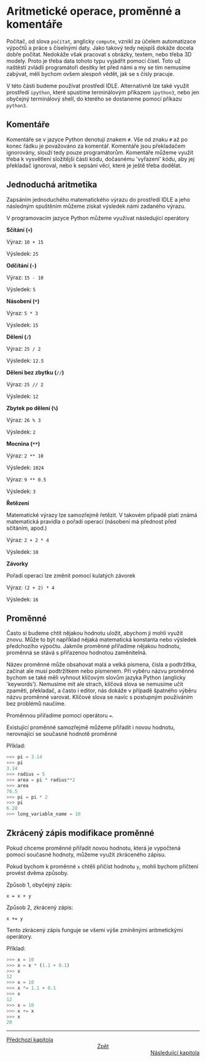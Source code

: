 # Aritmetické operace, proměnné a komentáře

Počítač, od slova `počítat`, anglicky `compute`, vznikl za účelem
automatizace výpočtů a práce s číselnými daty. Jako takový tedy
nejspíš dokáže docela dobře počítat. Nedokáže však pracovat
s obrázky, textem, nebo třeba 3D modely. Proto je třeba data tohoto
typu vyjádřit pomocí čísel. Toto už naštěstí zvládli programátoři
desítky let před námi a my se tím nemusíme zabývat, měli bychom ovšem
alespoň vědět, jak se s čísly pracuje.

V této části budeme používat prostředí IDLE. Alternativně lze také
využít prostředí `ipython`, které spustíme terminálovým příkazem
`ipython3`, nebo jen obyčejný terminálový shell, do kterého se
dostaneme pomocí příkazu `python3`.

## Komentáře

Komentáře se v jazyce Python denotují znakem `#`. Vše od znaku `#` až
po konec řádku je považováno za komentář. Komentáře jsou překladačem ignorovány,
slouží tedy pouze programátorům. Komentáře můžeme využít třeba k vysvětlení
složitější části kódu, dočasnému 'vyřazení' kódu, aby jej překladač ignoroval,
nebo k sepsání věcí, které je ještě třeba dodělat.

## Jednoduchá aritmetika

Zapsáním jednoduchého matematického výrazu do prostředí IDLE a jeho
následným spuštěním můžeme získat výsledek námi zadaného výrazu.

V programovacím jazyce Python můžeme využívat následující operátory

**Sčítání (`+`)**

Výraz: `10 + 15`

Výsledek: `25`

**Odčítání (`-`)**

Výraz: `15 - 10`

Výsledek: `5`

**Násobení (`*`)**

Výraz: `5 * 3`

Výsledek: `15`

**Dělení (`/`)**

Výraz: `25 / 2`

Výsledek: `12.5`

**Dělení bez zbytku (`//`)**

Výraz: `25 // 2`

Výsledek: `12`

**Zbytek po dělení (`%`)**

Výraz: `26 % 3`

Výsledek: `2`

**Mocnina (`**`)**

Výraz: `2 ** 10`

Výsledek: `1024`

Výraz: `9 ** 0.5`

Výsledek: `3`

**Řetězení**

Matematické výrazy lze samozřejmě řetězit. V takovém případě platí známá
matematická pravidla o pořadí operací (násobení má přednost před
sčítáním, apod.)

Výraz: `2 + 2 * 4`

Výsledek: `10`

**Závorky**

Pořadí operací lze změnit pomocí kulatých závorek

Výraz: `(2 + 2) * 4`

Výsledek: `16`

## Proměnné

Často si budeme chtít nějakou hodnotu uložit, abychom ji mohli využít
znovu. Může to být například nějaká matematická konstanta nebo výsledek
předchozího výpočtu. Jakmile proměnné přiřadíme nějakou hodnotu,
proměnná se stává s přiřazenou hodnotou zaměnitelná.

Název proměnné může obsahovat malá a velká písmena, čísla a podtržítka,
začínat ale musí podtržítkem nebo písmenem. Při vyběru názvu proměnné bychom
se také měli vyhnout klíčovým slovům jazyka Python (anglicky 'keywords').
Nemusíme mít ale strach, klíčová slova se nemusíme učit zpaměti, překladač,
a často i editor, nás dokáže v případě špatného výběru názvu proměnné varovat.
Klíčové slova se navíc s postupným používáním bez problémů naučíme.

Proměnnou přiřadíme pomocí operátoru `=`.

Existující proměnné samozřejmě můžeme přiřadit i novou hodnotu,
nerovnající se současné hodnotě proměnné

Příklad:

```Python
>>> pi = 3.14
>>> pi
3.14
>>> radius = 5
>>> area = pi * radius**2
>>> area
78.5
>>> pi = pi * 2
>>> pi
6.28
>>> long_variable_name = 10
```

## Zkrácený zápis modifikace proměnné

Pokud chceme proměnné přiřadit novou hodnotu, která je vypočtená
pomocí současné hodnoty, můžeme využít zkráceného zápisu.

Pokud bychom k proměnné `x` chtěli přičíst hodnotu `y`,
mohli bychom přičtení provést dvěma způsoby.

Způsob 1, obyčejný zápis:

`x = x + y`

Způsob 2, zkrácený zápis:

`x += y`

Tento zkrácený zápis funguje se všemi výše zmíněnými aritmetickými
operátory.

Příklad:

```Python
>>> x = 10
>>> x = x * (1.1 + 0.1)
>>> x
12
>>> x = 10
>>> x *= 1.1 + 0.1
>>> x
12
>>> x = 10
>>> x += x
>>> x
20
```

---

<div style="text-align: left"  > <a href="idle.md">Předchozí kapitola        </a> </div>
<div style="text-align: center"> <a href="../README.md">Zpět                 </a> </div>
<div style="text-align: right" > <a href="functions.md">Následující kapitola </a> </div>
